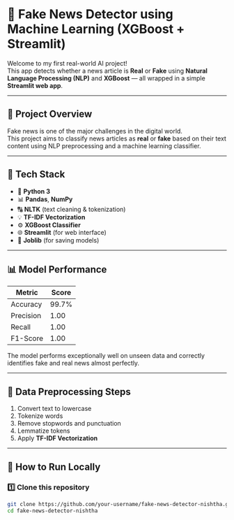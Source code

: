 # 📰 Fake News Detector using Machine Learning (XGBoost + Streamlit)

Welcome to my first real-world AI project!  
This app detects whether a news article is **Real** or **Fake** using **Natural Language Processing (NLP)** and **XGBoost** — all wrapped in a simple **Streamlit web app**.

---

## 🚀 Project Overview

Fake news is one of the major challenges in the digital world.  
This project aims to classify news articles as **real** or **fake** based on their text content using NLP preprocessing and a machine learning classifier.

---

## 🧠 Tech Stack

- 🐍 **Python 3**
- 📊 **Pandas**, **NumPy**
- 🔠 **NLTK** (text cleaning & tokenization)
- 💡 **TF-IDF Vectorization**
- ⚙️ **XGBoost Classifier**
- 🌐 **Streamlit** (for web interface)
- 💾 **Joblib** (for saving models)

---

## 📊 Model Performance

| Metric     | Score |
|-------------|-------|
| Accuracy    | 99.7% |
| Precision   | 1.00  |
| Recall      | 1.00  |
| F1-Score    | 1.00  |

The model performs exceptionally well on unseen data and correctly identifies fake and real news almost perfectly.

---

## 🧹 Data Preprocessing Steps

1. Convert text to lowercase  
2. Tokenize words  
3. Remove stopwords and punctuation  
4. Lemmatize tokens  
5. Apply **TF-IDF Vectorization**

---

## 🧪 How to Run Locally

### 1️⃣ Clone this repository
```bash
git clone https://github.com/your-username/fake-news-detector-nishtha.git
cd fake-news-detector-nishtha
